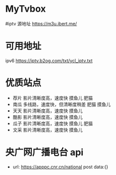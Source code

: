 # MyTvbox
#iptv 源地址 https://m3u.ibert.me/
# 可用地址
ipv6 https://iptv.b2og.com/txt/ycl_iptv.txt
# 优质站点
 * 荐片 影片清晰度高，速度快 摸鱼儿 肥猫
 * 南瓜 多线路，速度快，但清晰度稍差 肥猫 摸鱼儿
 * 天天 影片清晰度高，速度快 摸鱼儿
 * 酷影 影片清晰度高，速度快 摸鱼儿
 * 瓜子 影片清晰度高，速度快 摸鱼儿 肥猫
 * 文采 影片清晰度高，速度快 摸鱼儿

 # 央广网广播电台 api
 * url: https://apppc.cnr.cn/national post data:{}